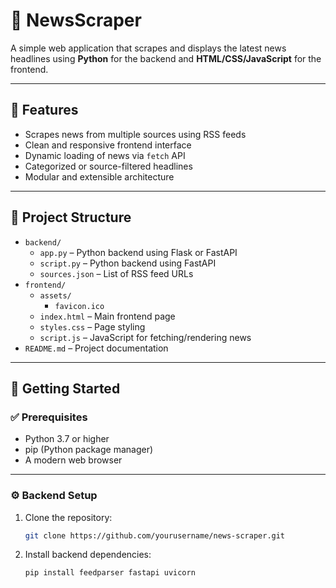 # 📰 NewsScraper

A simple web application that scrapes and displays the latest news headlines using **Python** for the backend and **HTML/CSS/JavaScript** for the frontend.

---

## 📌 Features

- Scrapes news from multiple sources using RSS feeds
- Clean and responsive frontend interface
- Dynamic loading of news via `fetch` API
- Categorized or source-filtered headlines
- Modular and extensible architecture

---

## 📁 Project Structure

- `backend/`
  - `app.py` – Python backend using Flask or FastAPI
  - `script.py` – Python backend using FastAPI
  - `sources.json` – List of RSS feed URLs
- `frontend/`
  - `assets/`
    - `favicon.ico`
  - `index.html` – Main frontend page
  - `styles.css` – Page styling
  - `script.js` – JavaScript for fetching/rendering news
- `README.md` – Project documentation

---

## 🚀 Getting Started

### ✅ Prerequisites

- Python 3.7 or higher
- pip (Python package manager)
- A modern web browser

---

### ⚙️ Backend Setup

1. Clone the repository:
   ```bash
   git clone https://github.com/yourusername/news-scraper.git
   ```

2. Install backend dependencies:
   ```bash
   pip install feedparser fastapi uvicorn
   ```